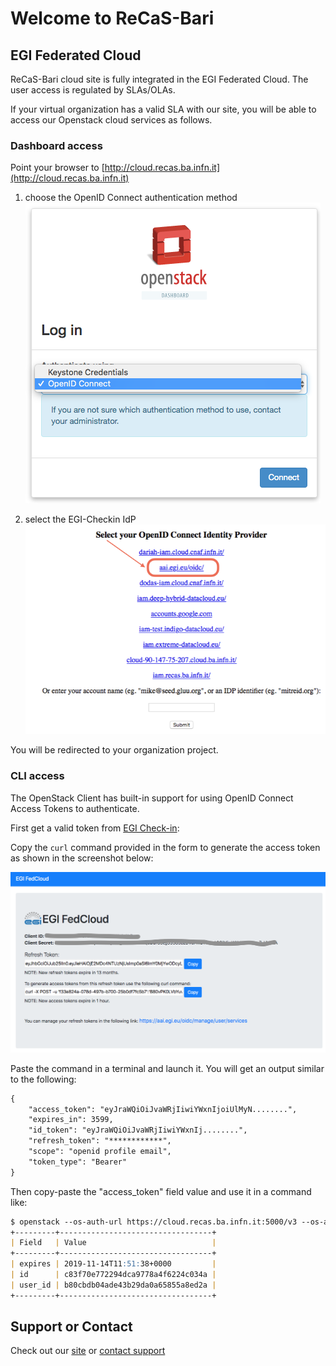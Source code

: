 # Welcome to ReCaS-Bari

## EGI Federated Cloud

ReCaS-Bari cloud site is fully integrated in the EGI Federated Cloud. 
The user access is regulated by SLAs/OLAs.

If your virtual organization has a valid SLA with our site, you will be able to access our Openstack cloud services as follows.

### Dashboard access

Point your browser to [http://cloud.recas.ba.infn.it](http://cloud.recas.ba.infn.it)

1. choose the OpenID Connect authentication method
   ![OpenID Connect Authentication](/images/choose_auth_method.png)

2. select the EGI-Checkin IdP
   ![EGI AAI IdP](/images/select_idp.png)

You will be redirected to your organization project.

### CLI access

The OpenStack Client has built-in support for using OpenID Connect Access Tokens to authenticate. 

First get a valid token from [EGI Check-in](https://aai.egi.eu/fedcloud/):

Copy the `curl` command provided in the form to generate the access token as shown in the screenshot below:

![](/images/get_egi_token.png)

Paste the command in a terminal and launch it. You will get an output similar to the following:

```markdown
{
    "access_token": "eyJraWQiOiJvaWRjIiwiYWxnIjoiUlMyN........",
    "expires_in": 3599,
    "id_token": "eyJraWQiOiJvaWRjIiwiYWxnIj........",
    "refresh_token": "************",
    "scope": "openid profile email",
    "token_type": "Bearer"
}
```

Then copy-paste the "access_token" field value and use it in a command like:
```markdown
$ openstack --os-auth-url https://cloud.recas.ba.infn.it:5000/v3 --os-auth-type v3oidcaccesstoken --os-protocol oidc --os-identity-provider egi.eu --os-access-token "eyJraWQiOiJvaWRjIiwiYWxnIjoiUlMyN........" token issue
+---------+----------------------------------+
| Field   | Value                            |
+---------+----------------------------------+
| expires | 2019-11-14T11:51:38+0000         |
| id      | c83f70e772294dca9778a4f6224c034a |
| user_id | b80cbdb04ade43b29da0a65855a8ed2a |
+---------+----------------------------------+
```

## Support or Contact

Check out our [site](https://www.recas-bari.it/index.php/en/) or [contact support](mailto:support@recas-bari.it) 
